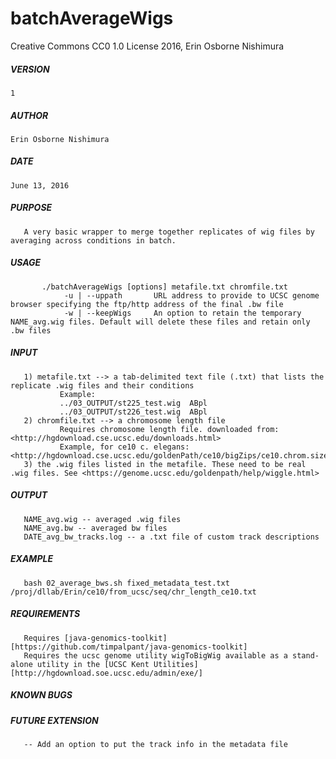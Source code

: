 # batchAverageWigs

Creative Commons CC0 1.0 License 2016, Erin Osborne Nishimura

##### VERSION  
    1

##### AUTHOR  
    Erin Osborne Nishimura
    
##### DATE 
    June 13, 2016         

##### PURPOSE  
       A very basic wrapper to merge together replicates of wig files by averaging across conditions in batch.

##### USAGE
```
       ./batchAverageWigs [options] metafile.txt chromfile.txt  
            -u | --uppath       URL address to provide to UCSC genome browser specifying the ftp/http address of the final .bw file  
            -w | --keepWigs     An option to retain the temporary NAME_avg.wig files. Default will delete these files and retain only .bw files  
```

##### INPUT

       1) metafile.txt --> a tab-delimited text file (.txt) that lists the replicate .wig files and their conditions  
               Example:  
               ../03_OUTPUT/st225_test.wig	ABpl  
               ../03_OUTPUT/st226_test.wig	ABpl  
       2) chromfile.txt --> a chromosome length file  
               Requires chromosome length file. downloaded from: <http://hgdownload.cse.ucsc.edu/downloads.html>   
               Example, for ce10 c. elegans: <http://hgdownload.cse.ucsc.edu/goldenPath/ce10/bigZips/ce10.chrom.sizes>  
       3) the .wig files listed in the metafile. These need to be real .wig files. See <https://genome.ucsc.edu/goldenpath/help/wiggle.html>  

##### OUTPUT
       NAME_avg.wig -- averaged .wig files   
       NAME_avg.bw -- averaged bw files  
       DATE_avg_bw_tracks.log -- a .txt file of custom track descriptions  
     
##### EXAMPLE
       bash 02_average_bws.sh fixed_metadata_test.txt /proj/dllab/Erin/ce10/from_ucsc/seq/chr_length_ce10.txt  

##### REQUIREMENTS
       Requires [java-genomics-toolkit][https://github.com/timpalpant/java-genomics-toolkit]  
       Requires the ucsc genome utility wigToBigWig available as a stand-alone utility in the [UCSC Kent Utilities][http://hgdownload.soe.ucsc.edu/admin/exe/]  

##### KNOWN BUGS

##### FUTURE EXTENSION
       -- Add an option to put the track info in the metadata file

